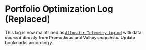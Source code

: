 # Portfolio Optimization Log (Replaced)

This log is now maintained as [`Allocator_Telemetry_Log.md`](Allocator_Telemetry_Log.md) with data sourced directly from Prometheus and Valkey snapshots. Update bookmarks accordingly.
